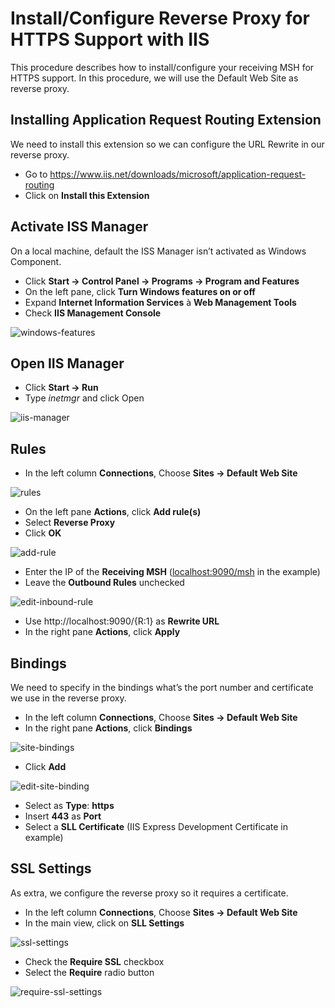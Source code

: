 # Install/Configure Reverse Proxy for HTTPS Support with IIS

This procedure describes how to install/configure your receiving MSH for HTTPS support. In this procedure, we will use the Default Web Site as reverse proxy.

## Installing Application Request Routing Extension

We need to install this extension so we can configure the URL Rewrite in our reverse proxy.

- Go to https://www.iis.net/downloads/microsoft/application-request-routing
- Click on **Install this Extension**

## Activate ISS Manager

On a local machine, default the ISS Manager isn’t activated as Windows Component.

- Click **Start → Control Panel → Programs → Program and Features**
- On the left pane, click **Turn Windows features on or off**
- Expand **Internet Information Services** à **Web Management Tools**
- Check **IIS Management Console**

![windows-features](windows-features.png)

## Open IIS Manager

- Click **Start → Run**
- Type _inetmgr_ and click Open

![iis-manager](iis-manager.png)

## Rules

- In the left column **Connections**, Choose **Sites → Default Web Site**

![rules](rules.png)

- On the left pane **Actions**, click **Add rule(s)**
- Select **Reverse Proxy**
- Click **OK**

![add-rule](add-rule.png)

- Enter the IP of the **Receiving MSH** ([localhost:9090/msh]() in the example)
- Leave the **Outbound Rules** unchecked

![edit-inbound-rule](edit-inbound-rule.png)

- Use http://localhost:9090/{R:1} as **Rewrite URL**
- In the right pane **Actions**, click **Apply**

## Bindings

We need to specify in the bindings what’s the port number and certificate we use in the reverse proxy.

- In the left column **Connections**, Choose **Sites → Default Web Site**
- In the right pane **Actions**, click **Bindings**

![site-bindings](site-bindings.png)

- Click **Add**

![edit-site-binding](edit-site-binding.png)

- Select as **Type**: **https**
- Insert **443** as **Port**
- Select a **SLL Certificate** (IIS Express Development Certificate in example)

## SSL Settings

As extra, we configure the reverse proxy so it requires a certificate.

- In the left column **Connections**, Choose **Sites → Default Web Site**
- In the main view, click on **SLL Settings**

![ssl-settings](ssl-settings.png)

- Check the **Require SSL** checkbox
- Select the **Require** radio button

![require-ssl-settings](require-ssl-settings.png)



